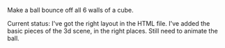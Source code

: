 Make a ball bounce off all 6 walls of a cube.

Current status:
I've got the right layout in the HTML file.
I've added the basic pieces of the 3d scene, in the right places.
Still need to animate the ball.